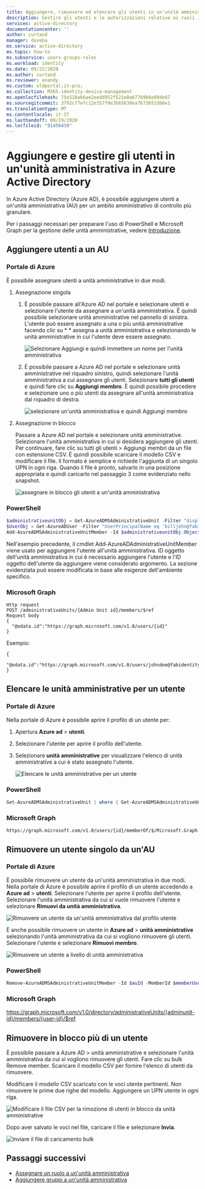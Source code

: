 ```yaml
---
title: Aggiungere, rimuovere ed elencare gli utenti in un'unità amministrativa-Azure Active Directory | Microsoft Docs
description: Gestire gli utenti e le autorizzazioni relative ai ruoli in un'unità amministrativa in Azure Active Directory
services: active-directory
documentationcenter: ''
author: curtand
manager: daveba
ms.service: active-directory
ms.topic: how-to
ms.subservice: users-groups-roles
ms.workload: identity
ms.date: 09/22/2020
ms.author: curtand
ms.reviewer: anandy
ms.custom: oldportal;it-pro;
ms.collection: M365-identity-device-management
ms.openlocfilehash: 75e518a66ae2eedd952f521e0a67769b6e08de87
ms.sourcegitcommit: 3792cf7efc12e357f0e3b65638ea7673651db6e1
ms.translationtype: MT
ms.contentlocale: it-IT
ms.lasthandoff: 09/29/2020
ms.locfileid: "91450439"
---
```

# <a name="add-and-manage-users-in-an-administrative-unit-in-azure-active-directory"></a>Aggiungere e gestire gli utenti in un'unità amministrativa in Azure Active Directory

In Azure Active Directory (Azure AD), è possibile aggiungere utenti a un'unità amministrativa (AU) per un ambito amministrativo di controllo più granulare.

Per i passaggi necessari per preparare l'uso di PowerShell e Microsoft Graph per la gestione delle unità amministrative, vedere [Introduzione](roles-admin-units-manage.md#get-started).

## <a name="add-users-to-an-au"></a>Aggiungere utenti a un AU

### <a name="azure-portal"></a>Portale di Azure

È possibile assegnare utenti a unità amministrative in due modi.

1. Assegnazione singola

    1. È possibile passare all'Azure AD nel portale e selezionare utenti e selezionare l'utente da assegnare a un'unità amministrativa. È quindi possibile selezionare unità amministrative nel pannello di sinistra. L'utente può essere assegnato a una o più unità amministrative facendo clic su * * assegna a unità amministrativa e selezionando le unità amministrative in cui l'utente deve essere assegnato.

       ![Selezionare Aggiungi e quindi immettere un nome per l'unità amministrativa](./media/roles-admin-units-add-manage-users/assign-users-individually.png)

    1. È possibile passare a Azure AD nel portale e selezionare unità amministrative nel riquadro sinistro, quindi selezionare l'unità amministrativa a cui assegnare gli utenti. Selezionare **tutti gli utenti** e quindi fare clic su **Aggiungi membro**. È quindi possibile procedere e selezionare uno o più utenti da assegnare all'unità amministrativa dal riquadro di destra.

        ![selezionare un'unità amministrativa e quindi Aggiungi membro](./media/roles-admin-units-add-manage-users/assign-to-admin-unit.png)

1. Assegnazione in blocco

    Passare a Azure AD nel portale e selezionare unità amministrative. Selezionare l'unità amministrativa in cui si desidera aggiungere gli utenti. Per continuare, fare clic su tutti gli utenti > Aggiungi membri da un file con estensione CSV. È quindi possibile scaricare il modello CSV e modificare il file. Il formato è semplice e richiede l'aggiunta di un singolo UPN in ogni riga. Quando il file è pronto, salvarlo in una posizione appropriata e quindi caricarlo nel passaggio 3 come evidenziato nello snapshot.

    ![assegnare in blocco gli utenti a un'unità amministrativa](./media/roles-admin-units-add-manage-users/bulk-assign-to-admin-unit.png)

### <a name="powershell"></a>PowerShell

```powershell
$administrativeunitObj = Get-AzureADMSAdministrativeUnit -Filter "displayname eq 'Test administrative unit 2'"
$UserObj = Get-AzureADUser -Filter "UserPrincipalName eq 'billjohn@fabidentity.onmicrosoft.com'"
Add-AzureADMSAdministrativeUnitMember -Id $administrativeunitObj.ObjectId -RefObjectId $UserObj.ObjectId
```

Nell'esempio precedente, il cmdlet Add-AzureADAdministrativeUnitMember viene usato per aggiungere l'utente all'unità amministrativa. ID oggetto dell'unità amministrativa in cui è necessario aggiungere l'utente e l'ID oggetto dell'utente da aggiungere viene considerato argomento. La sezione evidenziata può essere modificata in base alle esigenze dell'ambiente specifico.

### <a name="microsoft-graph"></a>Microsoft Graph

```http
Http request
POST /administrativeUnits/{Admin Unit id}/members/$ref
Request body
{
  "@odata.id":"https://graph.microsoft.com/v1.0/users/{id}"
}
```

Esempio:

```http
{
  "@odata.id":"https://graph.microsoft.com/v1.0/users/johndoe@fabidentity.com"
}
```

## <a name="list-administrative-units-for-a-user"></a>Elencare le unità amministrative per un utente

### <a name="azure-portal"></a>Portale di Azure

Nella portale di Azure è possibile aprire il profilo di un utente per:

1. Apertura **Azure ad**  >  **utenti**.

1. Selezionare l'utente per aprire il profilo dell'utente.

1. Selezionare **unità amministrative** per visualizzare l'elenco di unità amministrative a cui è stato assegnato l'utente.

   ![Elencare le unità amministrative per un utente](./media/roles-admin-units-add-manage-users/list-user-admin-units.png)

### <a name="powershell"></a>PowerShell

```powershell
Get-AzureADMSAdministrativeUnit | where { Get-AzureADMSAdministrativeUnitMember -Id $_.ObjectId | where {$_.RefObjectId -eq $userObjId} }
```

### <a name="microsoft-graph"></a>Microsoft Graph

```http
https://graph.microsoft.com/v1.0/users/{id}/memberOf/$/Microsoft.Graph.AdministrativeUnit
```

## <a name="remove-a-single-user-from-an-au"></a>Rimuovere un utente singolo da un'AU

### <a name="azure-portal"></a>Portale di Azure

È possibile rimuovere un utente da un'unità amministrativa in due modi. Nella portale di Azure è possibile aprire il profilo di un utente accedendo a **Azure ad**  >  **utenti**. Selezionare l'utente per aprire il profilo dell'utente. Selezionare l'unità amministrativa da cui si vuole rimuovere l'utente e selezionare **Rimuovi da unità amministrativa**.

![Rimuovere un utente da un'unità amministrativa dal profilo utente](./media/roles-admin-units-add-manage-users/user-remove-admin-units.png)

È anche possibile rimuovere un utente in **Azure ad**  >  **unità amministrative** selezionando l'unità amministrativa da cui si vogliono rimuovere gli utenti. Selezionare l'utente e selezionare **Rimuovi membro**.
  
![Rimuovere un utente a livello di unità amministrativa](./media/roles-admin-units-add-manage-users/admin-units-remove-user.png)

### <a name="powershell"></a>PowerShell

```powershell
Remove-AzureADMSAdministrativeUnitMember -Id $auId -MemberId $memberUserObjId
```

### <a name="microsoft-graph"></a>Microsoft Graph

   https://graph.microsoft.com/v1.0/directory/administrativeUnits/{adminunit-id}/members/{user-id}/$ref

## <a name="bulk-remove-more-than-one-user"></a>Rimuovere in blocco più di un utente

È possibile passare a Azure AD > unità amministrative e selezionare l'unità amministrativa da cui si vogliono rimuovere gli utenti. Fare clic su bulk Remove member. Scaricare il modello CSV per fornire l'elenco di utenti da rimuovere.

Modificare il modello CSV scaricato con le voci utente pertinenti. Non rimuovere le prime due righe del modello. Aggiungere un UPN utente in ogni riga.

![Modificare il file CSV per la rimozione di utenti in blocco da unità amministrative](./media/roles-admin-units-add-manage-users/bulk-user-entries.png)

Dopo aver salvato le voci nel file, caricare il file e selezionare **Invia**.

![Inviare il file di caricamento bulk](./media/roles-admin-units-add-manage-users/bulk-user-remove.png)

## <a name="next-steps"></a>Passaggi successivi

- [Assegnare un ruolo a un'unità amministrativa](roles-admin-units-assign-roles.md)
- [Aggiungere gruppi a un'unità amministrativa](roles-admin-units-add-manage-groups.md)
